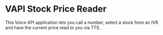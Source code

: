# VAPI Stock Price Reader

This Voice API application lets you call a number, select a stock from an IVR and have the current price read to you via TTS.

